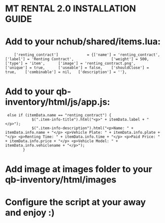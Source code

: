 # MT RENTAL 2.0 INSTALLATION GUIDE

# Add to your nchub/shared/items.lua:
```
	['renting_contract'] 			 = {['name'] = 'renting_contract', 				['label'] = 'Renting Contract', 				['weight'] = 500, 		['type'] = 'item', 		['image'] = 'renting_contract.png', 		['unique'] = true, 		['useable'] = false, 	['shouldClose'] = true,	   ['combinable'] = nil,   ['description'] = ''},
```

# Add to your qb-inventory/html/js/app.js:
```
 else if (itemData.name == "renting_contract") {
            $(".item-info-title").html("<p>" + itemData.label + "</p>");
            $(".item-info-description").html("<p>Name: " + itemData.info.name + "</p> <p>Vehicle Plate: " + itemData.info.plate + "</p> <p>Renting Time: " + itemData.info.time + "</p> <p>Paid Price: " + itemData.info.price + "</p> <p>Vehicle Model: " + itemData.info.vehiclename + "</p>");
        }
```

# Add image at images folder to your qb-inventory/html/images
# Configure the script at your away and enjoy :)